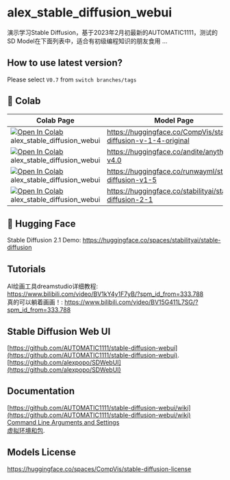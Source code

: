 # alex_stable_diffusion_webui
演示学习Stable Diffusion，基于2023年2月初最新的AUTOMATIC1111，测试的SD Model在下面列表中，适合有初级编程知识的朋友食用 ...

## How to use latest version?
Please select `V0.7` from `switch branches/tags`

## 🦒 Colab
| Colab Page | Model Page
| --- | --- |
[![Open In Colab](https://colab.research.google.com/assets/colab-badge.svg)](https://colab.research.google.com/github/alexpopo/alex_stable_diffusion_webui/blob/master/alex_stable_diffusion_webui.ipynb) alex_stable_diffusion_webui | https://huggingface.co/CompVis/stable-diffusion-v-1-4-original
[![Open In Colab](https://colab.research.google.com/assets/colab-badge.svg)](https://colab.research.google.com/github/alexpopo/alex_stable_diffusion_webui/blob/master/alex_stable_diffusion_webui.ipynb) alex_stable_diffusion_webui | https://huggingface.co/andite/anything-v4.0
[![Open In Colab](https://colab.research.google.com/assets/colab-badge.svg)](https://colab.research.google.com/github/alexpopo/alex_stable_diffusion_webui/blob/master/alex_stable_diffusion_webui.ipynb) alex_stable_diffusion_webui | https://huggingface.co/runwayml/stable-diffusion-v1-5
[![Open In Colab](https://colab.research.google.com/assets/colab-badge.svg)](https://colab.research.google.com/github/alexpopo/alex_stable_diffusion_webui/blob/master/alex_stable_diffusion_webui.ipynb) alex_stable_diffusion_webui | https://huggingface.co/stabilityai/stable-diffusion-2-1

## 🤗 Hugging Face
Stable Diffusion 2.1 Demo: https://huggingface.co/spaces/stabilityai/stable-diffusion

## Tutorials
AI绘画工具dreamstudio详细教程: https://www.bilibili.com/video/BV1kY4y1F7yB/?spm_id_from=333.788 <br />
真的可以躺着画画！: https://www.bilibili.com/video/BV15G411L7SG/?spm_id_from=333.788 <br />

## Stable Diffusion Web UI
[https://github.com/AUTOMATIC1111/stable-diffusion-webui](https://github.com/AUTOMATIC1111/stable-diffusion-webui). <br />
[https://github.com/alexpopo/SDWebUI](https://github.com/alexpopo/SDWebUI)

## Documentation
[https://github.com/AUTOMATIC1111/stable-diffusion-webui/wiki](https://github.com/AUTOMATIC1111/stable-diffusion-webui/wiki) <br />
[Command Line Arguments and Settings](https://github.com/AUTOMATIC1111/stable-diffusion-webui/wiki/Command-Line-Arguments-and-Settings) <br />
[虚拟环境和包](https://docs.python.org/zh-cn/3/tutorial/venv.html). <br />

## Models License
https://huggingface.co/spaces/CompVis/stable-diffusion-license
